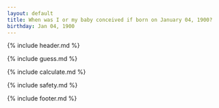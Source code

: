 ```yaml
---
layout: default
title: When was I or my baby conceived if born on January 04, 1900?
birthday: Jan 04, 1900
---
```


{% include header.md %}

{% include guess.md %}

{% include calculate.md %}

{% include safety.md %}

{% include footer.md %}



